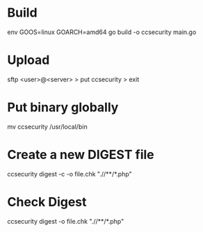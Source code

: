 # Build    
env GOOS=linux GOARCH=amd64 go build -o ccsecurity main.go  

# Upload
sftp \<user\>@\<server\>
\> put ccsecurity
\> exit

# Put binary globally
mv ccsecurity /usr/local/bin

# Create a new DIGEST file
ccsecurity digest -c -o file.chk "./<path>/\*\*/\*.php"

# Check Digest
ccsecurity digest -o file.chk "./<path>/\*\*/\*.php"

